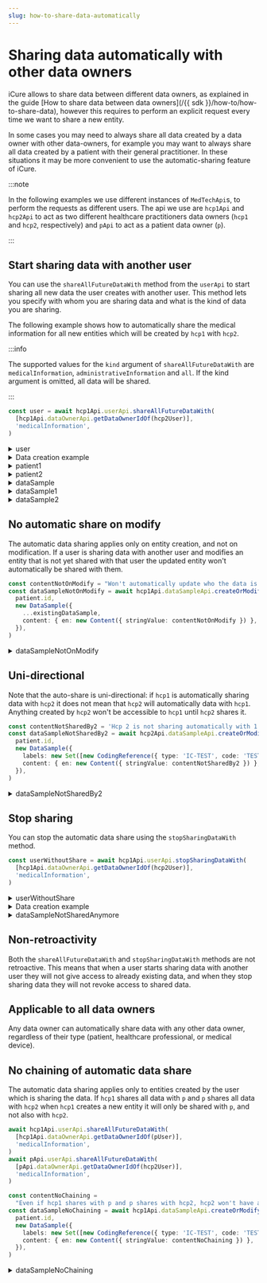 ```yaml
---
slug: how-to-share-data-automatically
---
```


# Sharing data automatically with other data owners

iCure allows to share data between different data owners, as explained in the guide 
[How to share data between data owners](/{{ sdk }}/how-to/how-to-share-data), however this requires to perform an explicit request every time
we want to share a new entity. 

In some cases you may need to always share all data created by a data owner with other data-owners, for example you may
want to always share all data created by a patient with their general practitioner. 
In these situations it may be more convenient to use the automatic-sharing feature of iCure. 

:::note

In the following examples we use different instances of `MedTechApi`s, to perform the requests as different users.
The api we use are `hcp1Api` and `hcp2Api` to act as two different healthcare practitioners data owners (`hcp1` and
`hcp2`, respectively) and `pApi` to act as a patient data owner (`p`).

:::

## Start sharing data with another user

You can use the `shareAllFutureDataWith` method from the `userApi` to start sharing all new data the user creates with
another user. This method lets you specify with whom you are sharing data and what is the kind of data you are sharing.

The following example shows how to automatically share the medical information for all new entities which will be created by `hcp1` with `hcp2`.

:::info

The supported values for the `kind` argument of `shareAllFutureDataWith` are `medicalInformation`, `administrativeInformation` and `all`.
If the kind argument is omitted, all data will be shared.

:::

<!-- file://code-samples/how-to/auto-share/index.mts snippet:auto share-->
```typescript
const user = await hcp1Api.userApi.shareAllFutureDataWith(
  [hcp1Api.dataOwnerApi.getDataOwnerIdOf(hcp2User)],
  'medicalInformation',
)
```
<!-- output://code-samples/how-to/auto-share/user.txt -->
<details>
<summary>user</summary>

```json
{
  "id": "6a541dfb-40d9-41f5-ba76-e3a5e277813f",
  "rev": "87-c8850505205ccfcdf2cbb8e6716b81fc",
  "created": 1688371977279,
  "name": "Master HCP",
  "login": "master@e2b6e8.icure",
  "groupId": "ic-e2etest-medtech-docs",
  "healthcarePartyId": "e2b6e873-035b-4964-885b-5a90e99c43b4",
  "email": "master@e2b6e8.icure",
  "properties": {},
  "roles": {},
  "sharingDataWith": {
    "medicalInformation": {}
  },
  "authenticationTokens": {
    "c1284f05-cca6-444e-bdac-3cd134d54e6b": {
      "creationTime": 1688371977378,
      "validity": 86400
    }
  }
}
```
</details>

<details>
    <summary>Data creation example</summary>

<!-- file://code-samples/how-to/auto-share/index.mts snippet:sample creation-->
```typescript
const note = 'Winter is coming'
const patient = await hcp1Api.patientApi.createOrModifyPatient(
  new Patient({ firstName: 'John', lastName: 'Snow', note }),
)
const patient1 = await hcp1Api.patientApi.getPatient(patient.id)
const patient2 = await hcp2Api.patientApi.getPatient(patient.id)
// hcp2 can already access patient
const contentString = 'Hello world'
const dataSample = await hcp1Api.dataSampleApi.createOrModifyDataSampleFor(
  patient.id,
  new DataSample({
    labels: new Set([new CodingReference({ type: 'IC-TEST', code: 'TEST' })]),
    content: { en: new Content({ stringValue: contentString }) },
  }),
)
const dataSample1 = await hcp1Api.dataSampleApi.getDataSample(dataSample.id)
const dataSample2 = await hcp2Api.dataSampleApi.getDataSample(dataSample.id)
// hcp2 can already access dataSample
```
</details>

<!-- output://code-samples/how-to/auto-share/patient1.txt -->
<details>
<summary>patient1</summary>

```json
{
  "id": "dd8a343e-1dbd-4b92-8b00-7407339f8f74",
  "languages": [],
  "active": true,
  "parameters": {},
  "rev": "1-d23ee9f3c8f772866ed07bcc91e9647d",
  "created": 1688378947289,
  "modified": 1688378947289,
  "author": "6a541dfb-40d9-41f5-ba76-e3a5e277813f",
  "responsible": "e2b6e873-035b-4964-885b-5a90e99c43b4",
  "firstName": "John",
  "lastName": "Snow",
  "note": "Winter is coming",
  "identifiers": [],
  "labels": {},
  "codes": {},
  "names": [
    {
      "firstNames": [
        "John"
      ],
      "prefix": [],
      "suffix": [],
      "lastName": "Snow",
      "text": "Snow John",
      "use": "official"
    }
  ],
  "addresses": [],
  "gender": "unknown",
  "birthSex": "unknown",
  "mergedIds": {},
  "deactivationReason": "none",
  "personalStatus": "unknown",
  "partnerships": [],
  "patientHealthCareParties": [],
  "patientProfessions": [],
  "properties": {},
  "systemMetaData": {
    "aesExchangeKeys": {},
    "hcPartyKeys": {},
    "privateKeyShamirPartitions": {},
    "transferKeys": {},
    "encryptedSelf": "o66vME7T1G/FHgNDkKWSdykFBEJ/MwTOQJBnZeALaIgddG1JQHs5Z8xArWRv9lrw",
    "secretForeignKeys": [],
    "cryptedForeignKeys": {},
    "delegations": {
      "e2b6e873-035b-4964-885b-5a90e99c43b4": {},
      "950898e3-4cee-4228-a609-f08606f680e5": {}
    },
    "encryptionKeys": {
      "e2b6e873-035b-4964-885b-5a90e99c43b4": {},
      "950898e3-4cee-4228-a609-f08606f680e5": {}
    },
    "publicKeysForOaepWithSha256": {}
  }
}
```
</details>

<!-- output://code-samples/how-to/auto-share/patient2.txt -->
<details>
<summary>patient2</summary>

```json
{
  "id": "dd8a343e-1dbd-4b92-8b00-7407339f8f74",
  "languages": [],
  "active": true,
  "parameters": {},
  "rev": "1-d23ee9f3c8f772866ed07bcc91e9647d",
  "created": 1688378947289,
  "modified": 1688378947289,
  "author": "6a541dfb-40d9-41f5-ba76-e3a5e277813f",
  "responsible": "e2b6e873-035b-4964-885b-5a90e99c43b4",
  "firstName": "John",
  "lastName": "Snow",
  "note": "Winter is coming",
  "identifiers": [],
  "labels": {},
  "codes": {},
  "names": [
    {
      "firstNames": [
        "John"
      ],
      "prefix": [],
      "suffix": [],
      "lastName": "Snow",
      "text": "Snow John",
      "use": "official"
    }
  ],
  "addresses": [],
  "gender": "unknown",
  "birthSex": "unknown",
  "mergedIds": {},
  "deactivationReason": "none",
  "personalStatus": "unknown",
  "partnerships": [],
  "patientHealthCareParties": [],
  "patientProfessions": [],
  "properties": {},
  "systemMetaData": {
    "aesExchangeKeys": {},
    "hcPartyKeys": {},
    "privateKeyShamirPartitions": {},
    "transferKeys": {},
    "encryptedSelf": "o66vME7T1G/FHgNDkKWSdykFBEJ/MwTOQJBnZeALaIgddG1JQHs5Z8xArWRv9lrw",
    "secretForeignKeys": [],
    "cryptedForeignKeys": {},
    "delegations": {
      "e2b6e873-035b-4964-885b-5a90e99c43b4": {},
      "950898e3-4cee-4228-a609-f08606f680e5": {}
    },
    "encryptionKeys": {
      "e2b6e873-035b-4964-885b-5a90e99c43b4": {},
      "950898e3-4cee-4228-a609-f08606f680e5": {}
    },
    "publicKeysForOaepWithSha256": {}
  }
}
```
</details>

<!-- output://code-samples/how-to/auto-share/dataSample.txt -->
<details>
<summary>dataSample</summary>

```json
{
  "id": "07459079-e7be-47b3-998f-53baae16689d",
  "qualifiedLinks": {},
  "batchId": "54ed842f-8fd9-4d7b-ba14-b4f31fc392e7",
  "index": 0,
  "valueDate": 20230703120907,
  "openingDate": 20230703120907,
  "created": 1688378947355,
  "modified": 1688378947355,
  "author": "6a541dfb-40d9-41f5-ba76-e3a5e277813f",
  "responsible": "e2b6e873-035b-4964-885b-5a90e99c43b4",
  "identifiers": [],
  "healthcareElementIds": {},
  "canvasesIds": {},
  "content": {
    "en": {
      "stringValue": "Hello world",
      "compoundValue": [],
      "ratio": [],
      "range": []
    }
  },
  "codes": {},
  "labels": {},
  "systemMetaData": {
    "encryptedSelf": "icfuKkZOIMGlEXuo5LAXE5icukphIa+7el5NjEytpHbIl9VyRjSGmzvY1gXjQotkf0RHbWddt0hSSicPRzEcPniesE5yEDKwUAIgkgQz36SF30Nci9597D7AFth2BkkES4yN+lZfakViVe6TAZY4sw==",
    "secretForeignKeys": [
      "5518665e-d0a1-4482-9860-15292eb5dfe7"
    ],
    "cryptedForeignKeys": {
      "e2b6e873-035b-4964-885b-5a90e99c43b4": {},
      "950898e3-4cee-4228-a609-f08606f680e5": {}
    },
    "delegations": {
      "e2b6e873-035b-4964-885b-5a90e99c43b4": {},
      "950898e3-4cee-4228-a609-f08606f680e5": {}
    },
    "encryptionKeys": {
      "e2b6e873-035b-4964-885b-5a90e99c43b4": {},
      "950898e3-4cee-4228-a609-f08606f680e5": {}
    },
    "publicKeysForOaepWithSha256": {}
  }
}
```
</details>

<!-- output://code-samples/how-to/auto-share/dataSample1.txt -->
<details>
<summary>dataSample1</summary>

```json
{
  "id": "07459079-e7be-47b3-998f-53baae16689d",
  "qualifiedLinks": {},
  "batchId": "54ed842f-8fd9-4d7b-ba14-b4f31fc392e7",
  "index": 0,
  "valueDate": 20230703120907,
  "openingDate": 20230703120907,
  "created": 1688378947355,
  "modified": 1688378947355,
  "author": "6a541dfb-40d9-41f5-ba76-e3a5e277813f",
  "responsible": "e2b6e873-035b-4964-885b-5a90e99c43b4",
  "identifiers": [],
  "healthcareElementIds": {},
  "canvasesIds": {},
  "content": {
    "en": {
      "stringValue": "Hello world",
      "compoundValue": [],
      "ratio": [],
      "range": []
    }
  },
  "codes": {},
  "labels": {},
  "systemMetaData": {
    "encryptedSelf": "icfuKkZOIMGlEXuo5LAXE5icukphIa+7el5NjEytpHbIl9VyRjSGmzvY1gXjQotkf0RHbWddt0hSSicPRzEcPniesE5yEDKwUAIgkgQz36SF30Nci9597D7AFth2BkkES4yN+lZfakViVe6TAZY4sw==",
    "secretForeignKeys": [
      "5518665e-d0a1-4482-9860-15292eb5dfe7"
    ],
    "cryptedForeignKeys": {
      "e2b6e873-035b-4964-885b-5a90e99c43b4": {},
      "950898e3-4cee-4228-a609-f08606f680e5": {}
    },
    "delegations": {
      "e2b6e873-035b-4964-885b-5a90e99c43b4": {},
      "950898e3-4cee-4228-a609-f08606f680e5": {}
    },
    "encryptionKeys": {
      "e2b6e873-035b-4964-885b-5a90e99c43b4": {},
      "950898e3-4cee-4228-a609-f08606f680e5": {}
    },
    "publicKeysForOaepWithSha256": {}
  }
}
```
</details>

<!-- output://code-samples/how-to/auto-share/dataSample2.txt -->
<details>
<summary>dataSample2</summary>

```json
{
  "id": "07459079-e7be-47b3-998f-53baae16689d",
  "qualifiedLinks": {},
  "batchId": "54ed842f-8fd9-4d7b-ba14-b4f31fc392e7",
  "index": 0,
  "valueDate": 20230703120907,
  "openingDate": 20230703120907,
  "created": 1688378947355,
  "modified": 1688378947355,
  "author": "6a541dfb-40d9-41f5-ba76-e3a5e277813f",
  "responsible": "e2b6e873-035b-4964-885b-5a90e99c43b4",
  "identifiers": [],
  "healthcareElementIds": {},
  "canvasesIds": {},
  "content": {
    "en": {
      "stringValue": "Hello world",
      "compoundValue": [],
      "ratio": [],
      "range": []
    }
  },
  "codes": {},
  "labels": {},
  "systemMetaData": {
    "encryptedSelf": "icfuKkZOIMGlEXuo5LAXE5icukphIa+7el5NjEytpHbIl9VyRjSGmzvY1gXjQotkf0RHbWddt0hSSicPRzEcPniesE5yEDKwUAIgkgQz36SF30Nci9597D7AFth2BkkES4yN+lZfakViVe6TAZY4sw==",
    "secretForeignKeys": [
      "5518665e-d0a1-4482-9860-15292eb5dfe7"
    ],
    "cryptedForeignKeys": {
      "e2b6e873-035b-4964-885b-5a90e99c43b4": {},
      "950898e3-4cee-4228-a609-f08606f680e5": {}
    },
    "delegations": {
      "e2b6e873-035b-4964-885b-5a90e99c43b4": {},
      "950898e3-4cee-4228-a609-f08606f680e5": {}
    },
    "encryptionKeys": {
      "e2b6e873-035b-4964-885b-5a90e99c43b4": {},
      "950898e3-4cee-4228-a609-f08606f680e5": {}
    },
    "publicKeysForOaepWithSha256": {}
  }
}
```
</details>

## No automatic share on modify

The automatic data sharing applies only on entity creation, and not on modification. If a user is sharing data with 
another user and modifies an entity that is not yet shared with that user the updated entity won't automatically be 
shared with them.

<!-- file://code-samples/how-to/auto-share/index.mts snippet:not on modify-->
```typescript
const contentNotOnModify = "Won't automatically update who the data is shared with on modify"
const dataSampleNotOnModify = await hcp1Api.dataSampleApi.createOrModifyDataSampleFor(
  patient.id,
  new DataSample({
    ...existingDataSample,
    content: { en: new Content({ stringValue: contentNotOnModify }) },
  }),
)
```

<!-- output://code-samples/how-to/auto-share/dataSampleNotOnModify.txt -->
<details>
<summary>dataSampleNotOnModify</summary>

```json
{
  "id": "d16ca9b2-1a78-474e-9ab4-e2c087b71c5e",
  "qualifiedLinks": {},
  "batchId": "8582ade4-5f34-4c08-9989-40a428bcdf69",
  "index": 0,
  "valueDate": 20230703120907,
  "openingDate": 20230703120907,
  "created": 1688378947474,
  "modified": 1688378947474,
  "author": "6a541dfb-40d9-41f5-ba76-e3a5e277813f",
  "responsible": "e2b6e873-035b-4964-885b-5a90e99c43b4",
  "identifiers": [],
  "healthcareElementIds": {},
  "canvasesIds": {},
  "content": {
    "en": {
      "stringValue": "Won't automatically update who the data is shared with on modify",
      "compoundValue": [],
      "ratio": [],
      "range": []
    }
  },
  "codes": {},
  "labels": {},
  "systemMetaData": {
    "encryptedSelf": "fTAyCRIuTWoaDZDe9PKGUiqsMARVBIyCp4EamQRmcqp2hqGeFmIiD7OUycz2Cy2OIy5qjItLcIb6114LYR7Kxqc0ip6fEa54b8Nw7kLhRqpcXg+dMLYbC1RS+BOPLYMaY9wcOEQ2nlWSokeXwieuMVmNryRDxBcabU+D60DMJp/iZRgszsn6knjepCiRXeq3O5q91om9Yax1ZP3ZM4e0kA==",
    "secretForeignKeys": [
      "5518665e-d0a1-4482-9860-15292eb5dfe7"
    ],
    "cryptedForeignKeys": {
      "e2b6e873-035b-4964-885b-5a90e99c43b4": {}
    },
    "delegations": {
      "e2b6e873-035b-4964-885b-5a90e99c43b4": {}
    },
    "encryptionKeys": {
      "e2b6e873-035b-4964-885b-5a90e99c43b4": {}
    },
    "publicKeysForOaepWithSha256": {}
  }
}
```
</details>


## Uni-directional

Note that the auto-share is uni-directional: if `hcp1` is automatically sharing data with `hcp2` it does not mean that
`hcp2` will automatically data with `hcp1`. Anything created by `hcp2` won't be accessible to `hcp1` until `hcp2` shares
it.

<!-- file://code-samples/how-to/auto-share/index.mts snippet:one directional-->
```typescript
const contentNotSharedBy2 = 'Hcp 2 is not sharing automatically with 1'
const dataSampleNotSharedBy2 = await hcp2Api.dataSampleApi.createOrModifyDataSampleFor(
  patient.id,
  new DataSample({
    labels: new Set([new CodingReference({ type: 'IC-TEST', code: 'TEST' })]),
    content: { en: new Content({ stringValue: contentNotSharedBy2 }) },
  }),
)
```

<!-- output://code-samples/how-to/auto-share/dataSampleNotSharedBy2.txt -->
<details>
<summary>dataSampleNotSharedBy2</summary>

```json
{
  "id": "73d58dde-130a-455d-8841-0a2eabfc377b",
  "qualifiedLinks": {},
  "batchId": "a508b6e6-a8d3-4e6c-8821-cae549c49fe6",
  "index": 0,
  "valueDate": 20230703120907,
  "openingDate": 20230703120907,
  "created": 1688378947667,
  "modified": 1688378947667,
  "author": "9a55eaed-b2d0-41f9-8345-507f8e42460e",
  "responsible": "950898e3-4cee-4228-a609-f08606f680e5",
  "identifiers": [],
  "healthcareElementIds": {},
  "canvasesIds": {},
  "content": {
    "en": {
      "stringValue": "Hcp 2 is not sharing automatically with 1",
      "compoundValue": [],
      "ratio": [],
      "range": []
    }
  },
  "codes": {},
  "labels": {},
  "systemMetaData": {
    "encryptedSelf": "8XiQUWx32172wEQ7zn4Lk4o53veSQdKYOmxghtV96rVm7TmoiItCvkxavbLYYuUa5acY6N5KitB4enyR8NWMI2kPSxe8vvZx0U9nSqVNqdXqr22g43wDpSYl0Gq7NbwqG5iOr9z5Gbam57XjdB8P0N6cSl0Is1ZdFjtg6/X9PopEfolBWNgXOXrtPoyEyES0",
    "secretForeignKeys": [
      "5518665e-d0a1-4482-9860-15292eb5dfe7"
    ],
    "cryptedForeignKeys": {
      "950898e3-4cee-4228-a609-f08606f680e5": {}
    },
    "delegations": {
      "950898e3-4cee-4228-a609-f08606f680e5": {}
    },
    "encryptionKeys": {
      "950898e3-4cee-4228-a609-f08606f680e5": {}
    },
    "publicKeysForOaepWithSha256": {}
  }
}
```
</details>

## Stop sharing

You can stop the automatic data share using the `stopSharingDataWith` method.

<!-- file://code-samples/how-to/auto-share/index.mts snippet:stop auto share-->
```typescript
const userWithoutShare = await hcp1Api.userApi.stopSharingDataWith(
  [hcp1Api.dataOwnerApi.getDataOwnerIdOf(hcp2User)],
  'medicalInformation',
)
```

<!-- output://code-samples/how-to/auto-share/userWithoutShare.txt -->
<details>
<summary>userWithoutShare</summary>

```json
{
  "id": "6a541dfb-40d9-41f5-ba76-e3a5e277813f",
  "rev": "90-33d46790d9953be2e24e9791e8a79c6f",
  "created": 1688371977279,
  "name": "Master HCP",
  "login": "master@e2b6e8.icure",
  "groupId": "ic-e2etest-medtech-docs",
  "healthcarePartyId": "e2b6e873-035b-4964-885b-5a90e99c43b4",
  "email": "master@e2b6e8.icure",
  "properties": {},
  "roles": {},
  "sharingDataWith": {
    "medicalInformation": {}
  },
  "authenticationTokens": {
    "c1284f05-cca6-444e-bdac-3cd134d54e6b": {
      "creationTime": 1688371977378,
      "validity": 86400
    }
  }
}
```
</details>

<details>
    <summary>Data creation example</summary>

<!-- file://code-samples/how-to/auto-share/index.mts snippet:sample no share-->
```typescript
const contentNotSharedAnymore = 'Hcp 1 stopped sharing data automatically with 2'
const dataSampleNotSharedAnymore = await hcp1Api.dataSampleApi.createOrModifyDataSampleFor(
  patient.id,
  new DataSample({
    labels: new Set([new CodingReference({ type: 'IC-TEST', code: 'TEST' })]),
    content: { en: new Content({ stringValue: contentNotSharedAnymore }) },
  }),
)
```
</details>

<!-- output://code-samples/how-to/auto-share/dataSampleNotSharedAnymore.txt -->
<details>
<summary>dataSampleNotSharedAnymore</summary>

```json
{
  "id": "5f1088e2-2bf6-4811-8a17-6430ad53c7fe",
  "qualifiedLinks": {},
  "batchId": "0c720630-a9fc-4463-b281-6880dfa25620",
  "index": 0,
  "valueDate": 20230703120907,
  "openingDate": 20230703120907,
  "created": 1688378947743,
  "modified": 1688378947743,
  "author": "6a541dfb-40d9-41f5-ba76-e3a5e277813f",
  "responsible": "e2b6e873-035b-4964-885b-5a90e99c43b4",
  "identifiers": [],
  "healthcareElementIds": {},
  "canvasesIds": {},
  "content": {
    "en": {
      "stringValue": "Hcp 1 stopped sharing data automatically with 2",
      "compoundValue": [],
      "ratio": [],
      "range": []
    }
  },
  "codes": {},
  "labels": {},
  "systemMetaData": {
    "encryptedSelf": "K6Tkw7aOQRaOTuuRURukPbyL91gLJto4nLr5YS/Kd4YDe5gopnNyL4OANJxn1QbBGxA38ieeKXo6lKvghqXk9c0A62o9C5/Oli0tRbL4S/KnYOQks91/sIeQUjHJ0diYLuSNw1Qs0Vn/wG98lZdzMXFe2KBzNaMNbLX/x6rFiIsoDp9zFlhxvMykHNYc9g0R",
    "secretForeignKeys": [
      "5518665e-d0a1-4482-9860-15292eb5dfe7"
    ],
    "cryptedForeignKeys": {
      "e2b6e873-035b-4964-885b-5a90e99c43b4": {}
    },
    "delegations": {
      "e2b6e873-035b-4964-885b-5a90e99c43b4": {}
    },
    "encryptionKeys": {
      "e2b6e873-035b-4964-885b-5a90e99c43b4": {}
    },
    "publicKeysForOaepWithSha256": {}
  }
}
```
</details>

## Non-retroactivity

Both the `shareAllFutureDataWith` and `stopSharingDataWith` methods are not retroactive. This means that when a user
starts sharing data with another user they will not give access to already existing data, and when they stop sharing 
data they will not revoke access to shared data.

## Applicable to all data owners

Any data owner can automatically share data with any other data owner, regardless of their type (patient, healthcare 
professional, or medical device).

## No chaining of automatic data share

The automatic data sharing applies only to entities created by the user which is sharing the data. If `hcp1` shares all 
data with `p` and `p` shares all data with `hcp2` when `hcp1` creates a new entity it will only be shared with `p`, and
not also with `hcp2`.

<!-- file://code-samples/how-to/auto-share/index.mts snippet:share chain-->
```typescript
await hcp1Api.userApi.shareAllFutureDataWith(
  [hcp1Api.dataOwnerApi.getDataOwnerIdOf(pUser)],
  'medicalInformation',
)
await pApi.userApi.shareAllFutureDataWith(
  [pApi.dataOwnerApi.getDataOwnerIdOf(hcp2User)],
  'medicalInformation',
)

const contentNoChaining =
  "Even if hcp1 shares with p and p shares with hcp2, hcp2 won't have automatic access to the data"
const dataSampleNoChaining = await hcp1Api.dataSampleApi.createOrModifyDataSampleFor(
  patient.id,
  new DataSample({
    labels: new Set([new CodingReference({ type: 'IC-TEST', code: 'TEST' })]),
    content: { en: new Content({ stringValue: contentNoChaining }) },
  }),
)
```

<!-- output://code-samples/how-to/auto-share/dataSampleNoChaining.txt -->
<details>
<summary>dataSampleNoChaining</summary>

```json
{
  "id": "3ae4782e-0ee7-4162-b21f-dc3486b07311",
  "qualifiedLinks": {},
  "batchId": "30fb71e4-535e-45c9-a66c-dfde1d9e9c93",
  "index": 0,
  "valueDate": 20230703120907,
  "openingDate": 20230703120907,
  "created": 1688378947846,
  "modified": 1688378947846,
  "author": "6a541dfb-40d9-41f5-ba76-e3a5e277813f",
  "responsible": "e2b6e873-035b-4964-885b-5a90e99c43b4",
  "identifiers": [],
  "healthcareElementIds": {},
  "canvasesIds": {},
  "content": {
    "en": {
      "stringValue": "Even if hcp1 shares with p and p shares with hcp2, hcp2 won't have automatic access to the data",
      "compoundValue": [],
      "ratio": [],
      "range": []
    }
  },
  "codes": {},
  "labels": {},
  "systemMetaData": {
    "encryptedSelf": "XxAnanTwk5/6hAoo4IPgZqEpSIZY+BtjqUS61f2i8aNFrLrrh5kqwPrcaqPXdyFasQuFGDUPrXUzUl+rjwUDdMvm0o0yTnInigdBqvO9xuOIDaY3GOi2mNpKh8/9M5Rr6Phow5PLGkojf2XwhLt7KkWzSPGULl9d9CrL/XpY7QuEqcsFonf79V9i3xL2VjlDUd0Qrx9idVxvtiezC080SHFSVSLbNhwX7G6mZOMObPq37OWVtPZ6oenvW7e4i3F0",
    "secretForeignKeys": [
      "5518665e-d0a1-4482-9860-15292eb5dfe7"
    ],
    "cryptedForeignKeys": {
      "e2b6e873-035b-4964-885b-5a90e99c43b4": {},
      "d8df1f2b-938c-46c0-a85c-015117142cc6": {}
    },
    "delegations": {
      "e2b6e873-035b-4964-885b-5a90e99c43b4": {},
      "d8df1f2b-938c-46c0-a85c-015117142cc6": {}
    },
    "encryptionKeys": {
      "e2b6e873-035b-4964-885b-5a90e99c43b4": {},
      "d8df1f2b-938c-46c0-a85c-015117142cc6": {}
    },
    "publicKeysForOaepWithSha256": {}
  }
}
```
</details>
